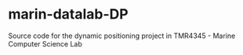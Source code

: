 # marin-datalab-DP
Source code for the dynamic positioning project in TMR4345 - Marine Computer Science Lab
